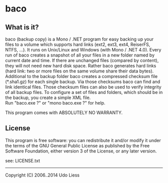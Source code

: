 baco
====

What is it?
-----------
baco (backup copy) is a Mono / .NET program for easy backing up your files to a volume which supports hard links (ext2, ext3, ext4, ReiserFS, NTFS, ...). It runs on Unix/Linux and Windows (with Mono / .NET 4.0). Every run of baco creates a snapshot of all your files in a new folder named by current date and time. If there are unchanged files (compared by content), they will not need new hard disk space. Rather baco generates hard links (hard link: two or more files on the same volume share their data bytes). Additional to the backup folder baco creates a compressed checksum file (*.sha1.gz) for each single backup. Via those checksums baco can find and link identical files. Those checksum files can also be used to verify integrity of all backup files. To configure a set of files and folders, which should be in the backup, you create a simple XML file.  
Run "baco.exe ?" or "mono baco.exe ?" for help.

This program comes with ABSOLUTELY NO WARRANTY.

License
-------
This program is free software: you can redistribute it and/or modify it under the terms of the GNU General Public License as published by the Free Software Foundation, either version 3 of the License, or any later version.

see: LICENSE.txt

---
Copyright (C) 2006..2014 Udo Liess

